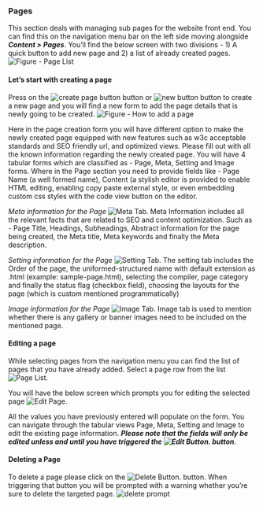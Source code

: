 ### Pages
This section deals with managing sub pages for the website front end. You can find this on the navigation menu bar on the left side moving alongside **_Content > Pages_**. You’ll find the below screen with two divisions - 1) A quick button to add new page and 2) a list of already created pages.
![Figure - Page List](https://raw.githubusercontent.com/LavaLite/docs/master/images/pages/page-list.png)

#### Let’s start with creating a page
Press on the ![create page button](https://raw.githubusercontent.com/LavaLite/docs/master/images/pages/page-buttons/create-page-button.png) button or ![new button](https://raw.githubusercontent.com/LavaLite/docs/master/images/pages/page-buttons/new-page-green-button.png) button to create a new page and you will find a new form to add the page details that is newly going to be created.
![Figure - How to add a page](https://raw.githubusercontent.com/LavaLite/docs/master/images/pages/create-page-tab-1.png)

Here in the page creation form you will have different option to make the newly created page equipped with new features such as w3c acceptable standards and SEO friendly url, and optimized views. Please fill out with all the known information regarding the newly created page. You will have 4 tabular forms which are classified as - Page, Meta, Setting and Image forms.
Where in the Page section you need to provide fields like - Page Name (a well formed name), Content (a stylish editor is provided to enable HTML editing, enabling copy paste external style, or even embedding custom css styles with the code view button on the editor.

_Meta information for the Page_
![Meta Tab](https://raw.githubusercontent.com/LavaLite/docs/master/images/pages/create-page-tab-2.png).
Meta Information includes all the relevant facts that are related to SEO and content optimization. Such as - Page Title, Headings, Subheadings, Abstract information for the page being created, the Meta title, Meta keywords and finally the Meta description.

_Setting information for the Page_
![Setting Tab](https://raw.githubusercontent.com/LavaLite/docs/master/images/pages/create-page-tab-3.png).
The setting tab includes the Order of the page, the uniformed-structured name with default extension as .html (example: sample-page.html), selecting the compiler, page category and finally the status flag (checkbox field), choosing the layouts for the page (which is custom mentioned programmatically)

_Image information for the Page_
![Image Tab](https://raw.githubusercontent.com/LavaLite/docs/master/images/pages/create-page-tab-4.png).
Image tab is used to mention whether there is any gallery or banner images need to be included on the mentioned page.

#### Editing a page
While selecting pages from the navigation menu you can find the list of pages that you have already added. Select a page row from the list
![Page List](https://raw.githubusercontent.com/LavaLite/docs/master/images/pages/page-list.png).

You will have the below screen which prompts you for editing the selected page
![Edit Page](https://raw.githubusercontent.com/LavaLite/docs/master/images/pages/edit-page.png).

All the values you have previously entered will populate on the form. You can navigate through the tabular views Page, Meta, Setting and Image to edit the existing page information.
**_Please note that the fields will only be edited unless and until you have triggered the ![Edit Button](https://raw.githubusercontent.com/LavaLite/docs/master/images/pages/page-buttons/menu-edit-button.png). button_**.

#### Deleting a Page
To delete a page please click on the ![Delete Button](https://raw.githubusercontent.com/LavaLite/docs/master/images/pages/page-buttons/menu-delete-button.png). button. When triggering that button you will be prompted with a warning whether you’re sure to delete the targeted page.
![delete prompt](https://raw.githubusercontent.com/LavaLite/docs/master/images/blocks/deletion-prompt.png)




